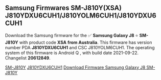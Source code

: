 <h2>Samsung Firmwares SM-J810Y(XSA) J810YDXU6CUH1/J810YOLM6CUH1/J810YDXU6CUH1</h2>
Download the Samsung firmware for the ✅ <strong>Samsung Galaxy J8 </strong> ⭐ <strong>SM-J810Y</strong> with product code <strong>XSA</strong> <strong> from Australia</strong>. This firmware has version number PDA <strong>J810YDXU6CUH1</strong> and CSC J810YOLM6CUH1. The operating system of this firmware is Android Q , with build date 2021-09-22. Changelist <strong>20612849</strong>.


[SM-J810Y](https://samfirm.shop/samsung/model/SM-J810Y)
[J810YDXU6CUH1](https://samfirm.shop/samsung/pda/J810YDXU6CUH1)
[Download Firmware Samsung Galaxy J8 SM-J810Y](https://samfirm.shop/samsung/firmware/458368)
